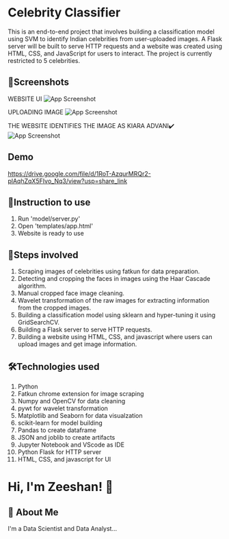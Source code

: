 
# Celebrity Classifier

This is an end-to-end project that involves building a classification model using SVM to identify Indian celebrities from user-uploaded images. A Flask server will be built to serve HTTP requests and a website was created using HTML, CSS, and JavaScript for users to interact. The project is currently restricted to 5 celebrities.

## 📸Screenshots
WEBSITE UI
![App Screenshot](https://drive.google.com/uc?export=view&id=1vuJh2gSc2k-Xx7kBaGFDlQRk_4w3HGUT)

UPLOADING IMAGE
![App Screenshot](https://drive.google.com/uc?export=view&id=1Ldmc_DYO5pxWTrhQvXvjDDCeAEGiUh6c)

THE WEBSITE IDENTIFIES THE IMAGE AS KIARA ADVANI✔️
![App Screenshot](https://drive.google.com/uc?export=view&id=1-FtkVds8Cvrb7ivqBQjYIo9IJUkxMAmp)

## Demo

https://drive.google.com/file/d/1RoT-AzqurMRQr2-plAqhZqX5FIvo_Nq3/view?usp=share_link
## 📝Instruction to use
1) Run 'model/server.py'
2) Open 'templates/app.html'
3) Website is ready to use 
## 👣Steps involved
1) Scraping images of celebrities using fatkun for data preparation.
2) Detecting and cropping the faces in images using the Haar Cascade algorithm.
3) Manual cropped face image cleaning.
4) Wavelet transformation of the raw images for extracting information from the cropped images.
5) Building a classification model using sklearn and hyper-tuning it using GridSearchCV.
6) Building a Flask server to serve HTTP requests.
7) Building a website using HTML, CSS, and javascript where users can upload images and get image information.
## 🛠Technologies used
1) Python
2) Fatkun chrome extension for image scraping
3) Numpy and OpenCV for data cleaning
4) pywt for wavelet transformation
5) Matplotlib and Seaborn for data visualzation
6) scikit-learn for model building
7) Pandas to create dataframe
8) JSON and joblib to create artifacts
9) Jupyter Notebook and VScode as IDE
10) Python Flask for HTTP server
11) HTML, CSS, and javascript for UI
# Hi, I'm Zeeshan! 👋


## 🚀 About Me
I'm a Data Scientist and Data Analyst...

